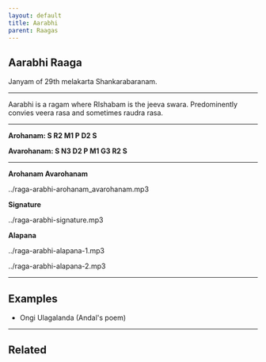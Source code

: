 ```yaml
---
layout: default
title: Aarabhi
parent: Raagas
---
```


## Aarabhi Raaga

Janyam of 29th melakarta Shankarabaranam.

---

Aarabhi is a ragam where RIshabam is the jeeva swara. Predominently convies veera rasa and sometimes raudra rasa.

---

**Arohanam:     S  R2  M1  P  D2  S**

**Avarohanam:   S  N3  D2  P  M1  G3  R2  S**

---

**Arohanam Avarohanam**

../raga-arabhi-arohanam_avarohanam.mp3

**Signature**

../raga-arabhi-signature.mp3

**Alapana**

../raga-arabhi-alapana-1.mp3

../raga-arabhi-alapana-2.mp3

---

## Examples

- Ongi Ulagalanda (Andal's poem)

---

## Related


